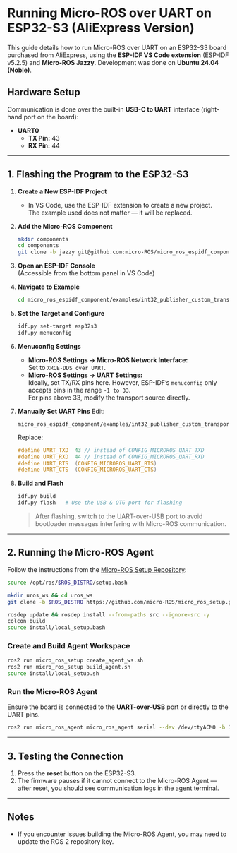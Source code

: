 # Running Micro-ROS over UART on ESP32-S3 (AliExpress Version)

This guide details how to run Micro-ROS over UART on an ESP32-S3 board purchased from AliExpress, using the **ESP-IDF VS Code extension** (ESP-IDF v5.2.5) and **Micro-ROS Jazzy**. Development was done on **Ubuntu 24.04 (Noble)**.

## Hardware Setup
Communication is done over the built-in **USB-C to UART** interface (right-hand port on the board):

- **UART0**
  - **TX Pin:** 43
  - **RX Pin:** 44

---

## 1. Flashing the Program to the ESP32-S3

1. **Create a New ESP-IDF Project**
   - In VS Code, use the ESP-IDF extension to create a new project.  
     The example used does not matter — it will be replaced.

2. **Add the Micro-ROS Component**
   ```bash
   mkdir components
   cd components
   git clone -b jazzy git@github.com:micro-ROS/micro_ros_espidf_component.git
   ```

3. **Open an ESP-IDF Console**  
   (Accessible from the bottom panel in VS Code)

4. **Navigate to Example**
   ```bash
   cd micro_ros_espidf_component/examples/int32_publisher_custom_transport
   ```

5. **Set the Target and Configure**
   ```bash
   idf.py set-target esp32s3
   idf.py menuconfig
   ```

6. **Menuconfig Settings**
   - **Micro-ROS Settings → Micro-ROS Network Interface:**  
     Set to `XRCE-DDS over UART`.
   - **Micro-ROS Settings → UART Settings:**  
     Ideally, set TX/RX pins here. However, ESP-IDF’s `menuconfig` only accepts pins in the range `-1 to 33`.  
     For pins above 33, modify the transport source directly.

7. **Manually Set UART Pins**
   Edit:
   ```
   micro_ros_espidf_component/examples/int32_publisher_custom_transport/main/esp32_serial_transport.c
   ```
   Replace:
   ```c
   #define UART_TXD  43 // instead of CONFIG_MICROROS_UART_TXD
   #define UART_RXD  44 // instead of CONFIG_MICROROS_UART_RXD
   #define UART_RTS  (CONFIG_MICROROS_UART_RTS)
   #define UART_CTS  (CONFIG_MICROROS_UART_CTS)
   ```

8. **Build and Flash**
   ```bash
   idf.py build
   idf.py flash   # Use the USB & OTG port for flashing
   ```
   > After flashing, switch to the UART-over-USB port to avoid bootloader messages interfering with Micro-ROS communication.

---

## 2. Running the Micro-ROS Agent

Follow the instructions from the [Micro-ROS Setup Repository](https://github.com/micro-ROS/micro_ros_setup/tree/jazzy#):

```bash
source /opt/ros/$ROS_DISTRO/setup.bash

mkdir uros_ws && cd uros_ws
git clone -b $ROS_DISTRO https://github.com/micro-ROS/micro_ros_setup.git src/micro_ros_setup

rosdep update && rosdep install --from-paths src --ignore-src -y
colcon build
source install/local_setup.bash
```

### Create and Build Agent Workspace
```bash
ros2 run micro_ros_setup create_agent_ws.sh
ros2 run micro_ros_setup build_agent.sh
source install/local_setup.sh
```

### Run the Micro-ROS Agent
Ensure the board is connected to the **UART-over-USB** port or directly to the UART pins.

```bash
ros2 run micro_ros_agent micro_ros_agent serial --dev /dev/ttyACM0 -b 115200
```

---

## 3. Testing the Connection
1. Press the **reset** button on the ESP32-S3.
2. The firmware pauses if it cannot connect to the Micro-ROS Agent — after reset, you should see communication logs in the agent terminal.

---

## Notes
- If you encounter issues building the Micro-ROS Agent, you may need to update the ROS 2 repository key.
```
